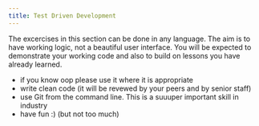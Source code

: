 ```yaml
---
title: Test Driven Development
---
```


The excercises in this section can be done in any language. The aim is to have working logic, not a beautiful user interface. You will be expected to demonstrate your working code and also to build on lessons you have already learned.

- if you know oop please use it where it is appropriate
- write clean code (it will be revewed by your peers and by senior staff)
- use Git from the command line. This is a suuuper important skill in industry
- have fun :) (but not too much)
